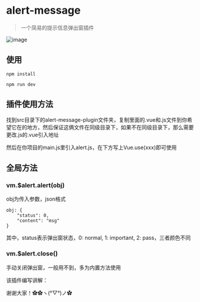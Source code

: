 # alert-message

> 一个简易的提示信息弹出窗插件

![image](https://raw.githubusercontent.com/Terencesun/blog/master/_img/%E6%95%88%E6%9E%9C.gif)

## 使用

```
npm install

npm run dev

```
## 插件使用方法

找到src目录下的alert-message-plugin文件夹，复制里面的.vue和.js文件到你希望它在的地方，然后保证这俩文件在同级目录下，如果不在同级目录下，那么需要更改.js的.vue引入地址

然后在你项目的main.js里引入alert.js，在下方写上Vue.use(xxx)即可使用

## 全局方法
### vm.$alert.alert(obj)
obj为传入参数，json格式


```
obj: {
    "status": 0,
    "content": "msg"
}
```


其中，status表示弹出窗状态，0: normal, 1: important, 2: pass，三者颜色不同

### vm.$alert.close()
手动关闭弹出窗，一般用不到，多为内置方法使用

该插件编写讲解：

谢谢大家！✿✿ヽ(°▽°)ノ✿
